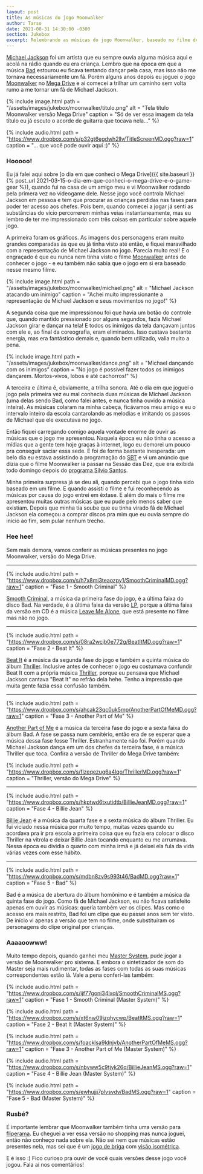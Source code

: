 ```yaml
---
layout: post
title: As músicas do jogo Moonwalker
author: Tarso
date: 2021-08-31 14:30:00 -0300
section: Jukebox
excerpt: Relembrando as músicas do jogo Moonwalker, baseado no filme de Michael Jackson de mesmo nome.
---
```


[Michael Jackson](https://pt.wikipedia.org/wiki/Michael_Jackson) foi um artista que eu sempre ouvia alguma música aqui e acolá na rádio quando eu era criança. Lembro que na época em que a música [Bad](https://pt.wikipedia.org/wiki/Bad_(can%C3%A7%C3%A3o_de_Michael_Jackson)) estourou eu ficava tentando dançar pela casa, mas isso não me tornava necessariamente um fã. Porém alguns anos depois eu joguei o jogo [Moonwalker](https://pt.wikipedia.org/wiki/Michael_Jackson%27s_Moonwalker) no [Mega Drive](https://pt.wikipedia.org/wiki/Mega_Drive) e aí comecei a trilhar um caminho sem volta rumo a me tornar um fã de Michael Jackson.

{%
  include image.html
  path = "/assets/images/jukebox/moonwalker/titulo.png"
  alt = "Tela título Moonwalker versão Mega Drive"
  caption = "Só de ver essa imagem da tela título eu já escuto o acorde de guitarra que tocava nela..."
%}

{%
  include audio.html
  path = "https://www.dropbox.com/s/p32gt6egdwh2llv/TitleScreenMD.ogg?raw=1"
  caption = "... que você pode ouvir aqui :)"
%}

### Hooooo!

Eu já falei aqui sobre [o dia em que conheci o Mega Drive]({{ site.baseurl }}{% post_url 2021-03-15-o-dia-em-que-conheci-o-mega-drive-e-o-game-gear %}), quando fui na casa de um amigo meu e vi Moonwalker rodando pela primera vez no videogame dele. Nesse jogo você controla Michael Jackson em pessoa e tem que procurar as crianças perdidas nas fases para poder ter acesso aos chefes. Pois bem, quando comecei a jogar já senti as substâncias do vício percorrerem minhas veias instantaneamente, mas eu lembro de ter me impressionado com três coisas em particular sobre aquele jogo.

A primeira foram os gráficos. As imagens dos personagens eram muito grandes comparadas às que eu já tinha visto até então, e fiquei maravilhado com a representação de Michael Jackson no jogo. Parecia muito real! E o engraçado é que eu nunca nem tinha visto o filme [Moonwalker](https://pt.wikipedia.org/wiki/Moonwalker) antes de conhecer o jogo - e eu também não sabia que o jogo em si era baseado nesse mesmo filme.

{%
  include image.html
  path = "/assets/images/jukebox/moonwalker/michael.png"
  alt = "Michael Jackson atacando um inimigo"
  caption = "Achei muito impressionante a representação de Michael Jackson e seus movimentos no jogo!"
%}

A segunda coisa que me impressionou foi que havia um botão do controle que, quando mantido pressionado por alguns segundos, fazia Michael Jackson girar e dançar na tela! E todos os inimigos da tela dançavam juntos com ele e, ao final da coreografia, eram eliminados. Isso custava bastante energia, mas era fantástico demais e, quando bem utilizado, valia muito a pena.

{%
  include image.html
  path = "/assets/images/jukebox/moonwalker/dance.png"
  alt = "Michael dançando com os inimigos"
  caption = "No jogo é possível fazer todos os inimigos dançarem. Mortos-vivos, lobos e até cachorros!"
%}

A terceira e última é, obviamente, a trilha sonora. Até o dia em que joguei o jogo pela primeira vez eu mal conhecia duas músicas de Michael Jackson (uma delas sendo Bad, como falei antes, e nunca tinha ouvido a música inteira). As músicas colaram na minha cabeça, ficávamos meu amigo e eu o intervalo inteiro da escola cantarolando as melodias e imitando os passos de Michael que ele executava no jogo.

Então fiquei carregando comigo aquela vontade enorme de ouvir as músicas que o jogo me apresentou. Naquela época eu não tinha o acesso a mídias que a gente tem hoje graças à internet, logo eu demorei um pouco pra conseguir saciar essa sede. E foi de forma bastante inesperada: um belo dia eu estava assistindo a programação do [SBT](https://pt.wikipedia.org/wiki/Sistema_Brasileiro_de_Televis%C3%A3o) e vi um anúncio que dizia que o filme Moonwalker ia passar na Sessão das Dez, que era exibida todo domingo depois do [programa Sílvio Santos](https://pt.wikipedia.org/wiki/Programa_Silvio_Santos).

Minha primeira surpresa já se deu ali, quando percebi que o jogo tinha sido baseado em um filme. E quando assisti o filme e fui reconhecendo as músicas por causa do jogo entrei em êxtase. E além do mais o filme me apresentou muitas outras músicas que eu pude pelo menos saber que existiam. Depois que minha tia soube que eu tinha virado fã de Michael Jackson ela começou a comprar discos pra mim que eu ouvia sempre do início ao fim, sem pular nenhum trecho.

### Hee hee!

Sem mais demora, vamos conferir as músicas presentes no jogo Moonwalker, versão do Mega Drive.

---

{%
  include audio.html
  path = "https://www.dropbox.com/s/h7x8mi3teaozpy1/SmoothCriminalMD.ogg?raw=1"
  caption = "Fase 1 - Smooth Criminal"
%}

[Smooth Criminal](https://pt.wikipedia.org/wiki/Smooth_Criminal), a música da primeira fase do jogo, é a última faixa do disco Bad. Na verdade, é a última faixa da versão [LP](https://pt.wikipedia.org/wiki/Disco_de_vinil), porque a última faixa da versão em CD é a música [Leave Me Alone](https://pt.wikipedia.org/wiki/Leave_Me_Alone), que está presente no filme mas não no jogo.

---

{%
  include audio.html
  path = "https://www.dropbox.com/s/08ra2wcjb0e772g/BeatItMD.ogg?raw=1"
  caption = "Fase 2 - Beat It"
%}

[Beat It](https://pt.wikipedia.org/wiki/Beat_It) é a música da segunda fase do jogo e também a quinta música do álbum [Thriller](https://pt.wikipedia.org/wiki/Thriller). Inclusive antes de conhecer o jogo eu costumava confundir Beat It com a própria música [Thriller](https://pt.wikipedia.org/wiki/Thriller_(can%C3%A7%C3%A3o)), porque eu pensava que Michael Jackson cantava "Beat It" no refrão dela hehe. Tenho a impressão que muita gente fazia essa confusão também.

---

{%
  include audio.html
  path = "https://www.dropbox.com/s/ahcak23qc0uk5mp/AnotherPartOfMeMD.ogg?raw=1"
  caption = "Fase 3 - Another Part of Me"
%}

[Another Part of Me](https://pt.wikipedia.org/wiki/Another_Part_of_Me) é a música da terceira fase do jogo e a sexta faixa do álbum Bad. A fase se passa num cemitério, então era de se esperar que a música dessa fase fosse Thriller. Estranhamente não foi. Porém quando Michael Jackson dança em um dos chefes da terceira fase, é a música Thriller que toca. Confira a versão de Thriller do Mega Drive também:

{%
  include audio.html
  path = "https://www.dropbox.com/s/flzeqezug6a4lqo/ThrillerMD.ogg?raw=1"
  caption = "Thriller, versão do Mega Drive"
%}

---

{%
  include audio.html
  path = "https://www.dropbox.com/s/hkptwd6txutidtb/BillieJeanMD.ogg?raw=1"
  caption = "Fase 4 - Billie Jean"
%}

[Billie Jean](https://pt.wikipedia.org/wiki/Billie_Jean) é a música da quarta fase e a sexta música do álbum Thriller. Eu fui viciado nessa música por muito tempo, muitas vezes quando eu acordava pra ir pra escola a primeira coisa que eu fazia era colocar o disco Thriller na vitrola e deixar Billie Jean tocando enquanto eu me arrumava. Nessa época eu dividia o quarto com minha irmã e já deixei ela fula da vida várias vezes com esse hábito.

---

{%
  include audio.html
  path = "https://www.dropbox.com/s/mdbn8zv9s993t46/BadMD.ogg?raw=1"
  caption = "Fase 5 - Bad"
%}

Bad é a música de abertura do álbum homônimo e é também a música da quinta fase do jogo. Como fã de Michael Jackson, eu não ficava satisfeito apenas em ouvir as músicas: queria também ver os clipes. Mas como o acesso era mais restrito, Bad foi um clipe que eu passei anos sem ter visto. De início vi apenas a versão que tem no filme, onde substituíram os personagens do clipe original por crianças.

### Aaaaoowww!

Muito tempo depois, quando ganhei meu [Master System](https://pt.wikipedia.org/wiki/Master_System), pude jogar a versão de Moonwalker pro sistema. E embora o sintetizador de som do Master seja mais rudimentar, todas as fases com todas as suas músicas correspondentes estão lá. Vale a pena conferí-las também:

{%
  include audio.html
  path = "https://www.dropbox.com/s/ijf77goni34lxql/SmoothCriminalMS.ogg?raw=1"
  caption = "Fase 1 - Smooth Criminal (Master System)"
%}

{%
  include audio.html
  path = "https://www.dropbox.com/s/xt6nw09jzqhycwp/BeatItMS.ogg?raw=1"
  caption = "Fase 2 - Beat It (Master System)"
%}

{%
  include audio.html
  path = "https://www.dropbox.com/s/foacklsa9ldnjvb/AnotherPartOfMeMS.ogg?raw=1"
  caption = "Fase 3 - Another Part of Me (Master System)"
%}

{%
  include audio.html
  path = "https://www.dropbox.com/s/nbyww5c9tjyk26q/BillieJeanMS.ogg?raw=1"
  caption = "Fase 4 - Billie Jean (Master System)"
%}

{%
  include audio.html
  path = "https://www.dropbox.com/s/ewhujjj7plvsvdv/BadMS.ogg?raw=1"
  caption = "Fase 5 - Bad (Master System)"
%}

### Rusbé?

É importante lembrar que Moonwalker também tinha uma versão para [fliperama](https://pt.wikipedia.org/wiki/Arcade). Eu cheguei a ver essa versão no shopping mas nunca joguei, então não conheço nada sobre ela. Não sei nem que músicas estão presentes nela, mas sei que é um [jogo de briga](https://pt.wikipedia.org/wiki/Beat_%27em_up) com [visão isométrica](https://pt.wikipedia.org/wiki/Perspectiva_isom%C3%A9trica).

E é isso :) Fico curioso pra ouvir de você quais versões desse jogo você jogou. Fala aí nos comentários!